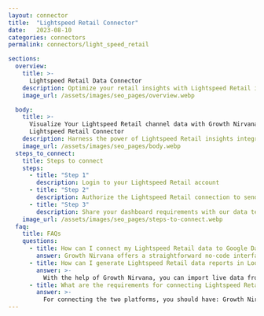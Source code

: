 ```yaml
---
layout: connector
title:  "Lightspeed Retail Connector"
date:   2023-08-10
categories: connectors
permalink: connectors/light_speed_retail

sections:
  overview:
    title: >-
      Lightspeed Retail Data Connector
    description: Optimize your retail insights with Lightspeed Retail integration. Seamlessly merge retail sales and inventory data from Lightspeed Retail with Looker Studio's analytical capabilities, unlocking insights that drive sales strategies, inventory management, and operational excellence.
    image_url: /assets/images/seo_pages/overview.webp

  body:
    title: >-
      Visualize Your Lightspeed Retail channel data with Growth Nirvana's
      Lightspeed Retail Connector
    description: Harness the power of Lightspeed Retail insights integrated into Looker Studio for strategic retail decisions.
    image_url: /assets/images/seo_pages/body.webp
  steps_to_connect:
    title: Steps to connect
    steps:
      - title: "Step 1"
        description: Login to your Lightspeed Retail account
      - title: "Step 2"
        description: Authorize the Lightspeed Retail connection to send data to Growth Nirvana
      - title: "Step 3"
        description: Share your dashboard requirements with our data team. We will build the report for you.
    image_url: /assets/images/seo_pages/steps-to-connect.webp
  faq:
    title: FAQs
    questions:
      - title: How can I connect my Lightspeed Retail data to Google Data Studio/Looker Studio?
        answer: Growth Nirvana offers a straightforward no-code interface to connect to Lightspeed Retail data sources.
      - title: How can I generate Lightspeed Retail data reports in Looker Studio?
        answer: >-
          With the help of Growth Nirvana, you can import live data from Lightspeed Retail into Looker Studio. These data can be viewed in charts, tables, and dashboards to generate branded reports that can be shared instantly.
      - title: What are the requirements for connecting Lightspeed Retail and Looker Studio?
        answer: >-
          For connecting the two platforms, you should have: Growth Nirvana Account and Lightspeed Retail Ads Account
---
```

